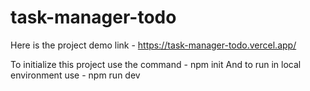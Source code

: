 # task-manager-todo

Here is the project demo link - 
    https://task-manager-todo.vercel.app/
    
To initialize this project use the command - npm init
And to run in local environment use - npm run dev
    
    
